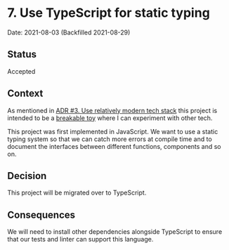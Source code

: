 # 7. Use TypeScript for static typing

Date: 2021-08-03 (Backfilled 2021-08-29)

## Status

Accepted

## Context

As mentioned in [ADR #3. Use relatively modern tech stack](0003-use-relatively-modern-tech-stack.md) this project is intended to be a [breakable toy](https://www.oreilly.com/library/view/apprenticeship-patterns/9780596806842/ch05.html#breakable_toys) where I can experiment with other tech.

This project was first implemented in JavaScript. We want to use a static typing system so that we can catch more errors at compile time and to document the interfaces between different functions, components and so on.

## Decision

This project will be migrated over to TypeScript.

## Consequences

We will need to install other dependencies alongside TypeScript to ensure that our tests and linter can support this language.
